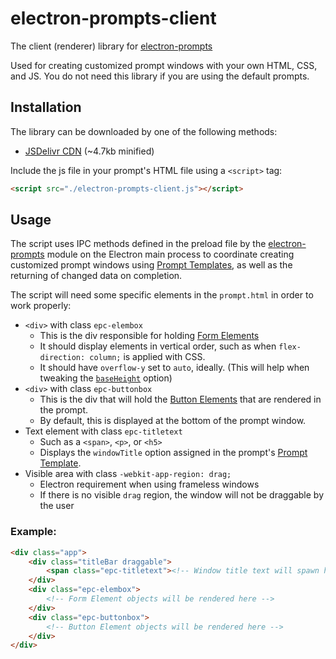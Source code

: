 # electron-prompts-client

The client (renderer) library for [electron-prompts](https://www.npmjs.com/package/electron-prompts?activeTab=readme)

Used for creating customized prompt windows with your own HTML, CSS, and JS. You do not need this library if you are using the default prompts.
## Installation
The library can be downloaded by one of the following methods:
- [JSDelivr CDN](https://cdn.jsdelivr.net/npm/electron-prompts-client/dist/electron-prompts-client.min.js) (~4.7kb minified)
<!-- - JSDelivr CDN [download](https://cdn.jsdelivr.net/package/npm/electron-prompts-client) -->

Include the js file in your prompt's HTML file using a `<script>` tag:
```html
<script src="./electron-prompts-client.js"></script>
```

## Usage
The script uses IPC methods defined in the preload file by the [electron-prompts](https://www.npmjs.com/package/electron-prompts?activeTab=readme) module on the Electron main process to coordinate creating customized prompt windows using [Prompt Templates](https://pbxx.github.io/electron-prompts/docs/api/data-structures/promptTemplate), as well as the returning of changed data on completion. 

The script will need some specific elements in the `prompt.html` in order to work properly:
-  `<div>` with class `epc-elembox`
    - This is the div responsible for holding [Form Elements](https://pbxx.github.io/electron-prompts/docs/api/data-structures/form-element-objects)
    - It should display elements in vertical order, such as when `flex-direction: column;` is applied with CSS.
    - It should have `overflow-y` set to `auto`, ideally. (This will help when tweaking the [`baseHeight`](../api/prompt-manager/index.md) option)
- `<div>` with class `epc-buttonbox`
    - This is the div that will hold the [Button Elements](https://pbxx.github.io/electron-prompts/docs/api/data-structures/button-element-objects) that are rendered in the prompt.
    - By default, this is displayed at the bottom of the prompt window.
- Text element with class `epc-titletext`
    - Such as a `<span>`, `<p>`, or `<h5>`
    - Displays the `windowTitle` option assigned in the prompt's [Prompt Template](https://pbxx.github.io/electron-prompts/docs/api/data-structures/promptTemplate).
- Visible area with class `-webkit-app-region: drag;`
    - Electron requirement when using frameless windows
    - If there is no visible `drag` region, the window will not be draggable by the user

### Example:
```html
<div class="app">
    <div class="titleBar draggable">
        <span class="epc-titletext"><!-- Window title text will spawn here --></span>
    </div>
    <div class="epc-elembox">
        <!-- Form Element objects will be rendered here -->
    </div>
    <div class="epc-buttonbox">
        <!-- Button Element objects will be rendered here -->
    </div>
</div>
```